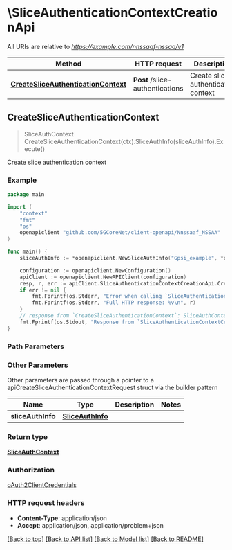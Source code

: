 # \SliceAuthenticationContextCreationApi

All URIs are relative to *https://example.com/nnssaaf-nssaa/v1*

Method | HTTP request | Description
------------- | ------------- | -------------
[**CreateSliceAuthenticationContext**](SliceAuthenticationContextCreationApi.md#CreateSliceAuthenticationContext) | **Post** /slice-authentications | Create slice authentication context



## CreateSliceAuthenticationContext

> SliceAuthContext CreateSliceAuthenticationContext(ctx).SliceAuthInfo(sliceAuthInfo).Execute()

Create slice authentication context

### Example

```go
package main

import (
    "context"
    "fmt"
    "os"
    openapiclient "github.com/5GCoreNet/client-openapi/Nnssaaf_NSSAA"
)

func main() {
    sliceAuthInfo := *openapiclient.NewSliceAuthInfo("Gpsi_example", *openapiclient.NewSnssai(int32(123)), NullableString(123)) // SliceAuthInfo | 

    configuration := openapiclient.NewConfiguration()
    apiClient := openapiclient.NewAPIClient(configuration)
    resp, r, err := apiClient.SliceAuthenticationContextCreationApi.CreateSliceAuthenticationContext(context.Background()).SliceAuthInfo(sliceAuthInfo).Execute()
    if err != nil {
        fmt.Fprintf(os.Stderr, "Error when calling `SliceAuthenticationContextCreationApi.CreateSliceAuthenticationContext``: %v\n", err)
        fmt.Fprintf(os.Stderr, "Full HTTP response: %v\n", r)
    }
    // response from `CreateSliceAuthenticationContext`: SliceAuthContext
    fmt.Fprintf(os.Stdout, "Response from `SliceAuthenticationContextCreationApi.CreateSliceAuthenticationContext`: %v\n", resp)
}
```

### Path Parameters



### Other Parameters

Other parameters are passed through a pointer to a apiCreateSliceAuthenticationContextRequest struct via the builder pattern


Name | Type | Description  | Notes
------------- | ------------- | ------------- | -------------
 **sliceAuthInfo** | [**SliceAuthInfo**](SliceAuthInfo.md) |  | 

### Return type

[**SliceAuthContext**](SliceAuthContext.md)

### Authorization

[oAuth2ClientCredentials](../README.md#oAuth2ClientCredentials)

### HTTP request headers

- **Content-Type**: application/json
- **Accept**: application/json, application/problem+json

[[Back to top]](#) [[Back to API list]](../README.md#documentation-for-api-endpoints)
[[Back to Model list]](../README.md#documentation-for-models)
[[Back to README]](../README.md)

